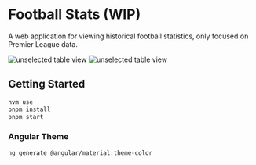 # Football Stats (WIP)

A web application for viewing historical football statistics, only focused on Premier League data.

![unselected table view](./screenshots/un-selected-table-view.png)
![unselected table view](./screenshots/selected-view.png)

## Getting Started

```bash
nvm use
pnpm install
pnpm start
```

### Angular Theme

```bash
ng generate @angular/material:theme-color
```

